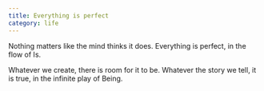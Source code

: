 ```yaml
---
title: Everything is perfect
category: life
---
```


Nothing matters
like the mind thinks it does.
Everything is perfect,
in the flow of Is.

Whatever we create,
there is room for it to be.
Whatever the story we tell,
it is true, in the infinite play of Being.
